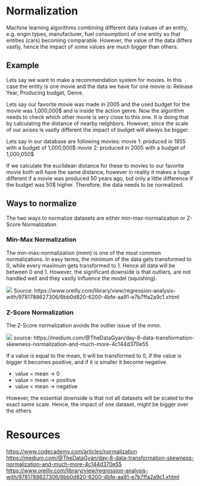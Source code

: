 # Normalization

Machine learning algorithms combining different data (values of an entity, e.g. engin types, manufacturer, fuel consumption) of one entity so that entities (cars) becoming comparable. However, the value of the data differs vastly, hence the impact of some values are much bigger than others.

## Example

Lets say we want to make a recommendation system for movies. In this case the entity is one movie and the data we have for one movie is: Release Year, Producing budget, Genre.

Lets say our favorite movie was made in 2005 and the used budget for the movie was 1,000,000$ and is inside the action genre. Now the algorithm needs to check which other movie is very close to this one. It is doing that by calculating the distance of nearby neighbors. However, since the scale of our axises is vastly different the impact of budget will always be bigger. 

Lets say in our database are following movies:
movie 1: produced in 1955 with a budget of 1,000,000$ 
movie 2: produced in 2005 with a budget of 1,000,050$

If we calculate the euclidean distance for these to movies to our favorite movie both will have the same distance, however in reality it makes a huge different if a movie was produced 50 years ago, but only a little difference if the budget was 50$ higher. Therefore, the data needs to be normalized. 

## Ways to normalize

The two ways to normalize datasets are either min-max-normalization or Z-Score Normalization

### Min-Max Normalization

The min-max-normalization (mmn) is one of the most common normalizations. In easy terms, the minimum of the data gets transformed to 0, while every maximum gets transformed to 1. Hence all data will be between 0 and 1. However, the significant downside is that outliers, are not handled well and they vastly influence the model (squishing).

<img src="https://www.oreilly.com/library/view/regression-analysis-with/9781788627306/assets/ffb3ac78-fd6f-4340-aa92-cde8ae0322d6.png">
Source: https://www.oreilly.com/library/view/regression-analysis-with/9781788627306/6bb0d820-6200-4bfe-aa91-e7b7ffa2a9c1.xhtml

### Z-Score Normalization

The Z-Score normalization avoids the outlier issue of the mmn.

<img src="https://miro.medium.com/max/500/1*13XKCXQc7eabfZbRzkvGvA.gif">
source: https://medium.com/@TheDataGyan/day-8-data-transformation-skewness-normalization-and-much-more-4c144d370e55

If a value is equal to the mean, it will be transformed to 0, if the value is bigger it becomes positive, and if it is smaller it become negative.

- value = mean -> 0
- value > mean -> positive
- value < mean -> negative

However, the essential downside is that not all datasets will be scaled to the exact same scale. Hence, the impact of one dataset, might be bigger over the others 


# Resources
https://www.codecademy.com/articles/normalization
https://medium.com/@TheDataGyan/day-8-data-transformation-skewness-normalization-and-much-more-4c144d370e55
https://www.oreilly.com/library/view/regression-analysis-with/9781788627306/6bb0d820-6200-4bfe-aa91-e7b7ffa2a9c1.xhtml
